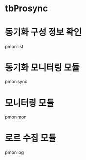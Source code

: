 # tbProsync
 

 # 동기화 구성 정보 확인
pmon list

# 동기화 모니터링 모듈
pmon sync

# 모니터링 모듈
pmon mon

# 로르 수집 모듈
pmon log

